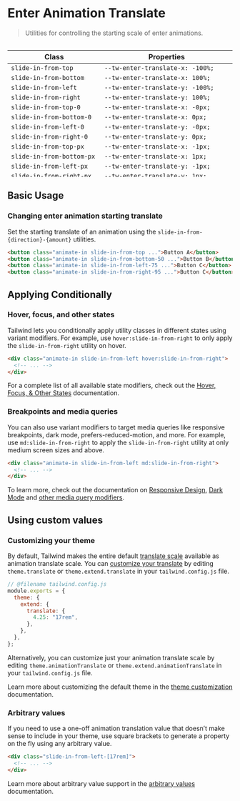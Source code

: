 # Enter Animation Translate

> Utilities for controlling the starting scale of enter animations.

<div style="height: 300px; overflow: auto">

| Class                       | Properties                             |
| --------------------------- | -------------------------------------- |
| `slide-in-from-top`         | `--tw-enter-translate-x: -100%;`       |
| `slide-in-from-bottom`      | `--tw-enter-translate-x: 100%;`        |
| `slide-in-from-left`        | `--tw-enter-translate-y: -100%;`       |
| `slide-in-from-right`       | `--tw-enter-translate-y: 100%;`        |
| `slide-in-from-top-0`       | `--tw-enter-translate-x: -0px;`        |
| `slide-in-from-bottom-0`    | `--tw-enter-translate-x: 0px;`         |
| `slide-in-from-left-0`      | `--tw-enter-translate-y: -0px;`        |
| `slide-in-from-right-0`     | `--tw-enter-translate-y: 0px;`         |
| `slide-in-from-top-px`      | `--tw-enter-translate-x: -1px;`        |
| `slide-in-from-bottom-px`   | `--tw-enter-translate-x: 1px;`         |
| `slide-in-from-left-px`     | `--tw-enter-translate-y: -1px;`        |
| `slide-in-from-right-px`    | `--tw-enter-translate-y: 1px;`         |
| `slide-in-from-top-0.5`     | `--tw-enter-translate-x: -0.125rem;`   |
| `slide-in-from-bottom-0.5`  | `--tw-enter-translate-x: 0.125rem;`    |
| `slide-in-from-left-0.5`    | `--tw-enter-translate-y: -0.125rem;`   |
| `slide-in-from-right-0.5`   | `--tw-enter-translate-y: 0.125rem;`    |
| `slide-in-from-top-1`       | `--tw-enter-translate-x: -0.25rem;`    |
| `slide-in-from-bottom-1`    | `--tw-enter-translate-x: 0.25rem;`     |
| `slide-in-from-left-1`      | `--tw-enter-translate-y: -0.25rem;`    |
| `slide-in-from-right-1`     | `--tw-enter-translate-y: 0.25rem;`     |
| `slide-in-from-top-1.5`     | `--tw-enter-translate-x: -0.375rem;`   |
| `slide-in-from-bottom-1.5`  | `--tw-enter-translate-x: 0.375rem;`    |
| `slide-in-from-left-1.5`    | `--tw-enter-translate-y: -0.375rem;`   |
| `slide-in-from-right-1.5`   | `--tw-enter-translate-y: 0.375rem;`    |
| `slide-in-from-top-2`       | `--tw-enter-translate-x: -0.5rem;`     |
| `slide-in-from-bottom-2`    | `--tw-enter-translate-x: 0.5rem;`      |
| `slide-in-from-left-2`      | `--tw-enter-translate-y: -0.5rem;`     |
| `slide-in-from-right-2`     | `--tw-enter-translate-y: 0.5rem;`      |
| `slide-in-from-top-2.5`     | `--tw-enter-translate-x: -0.625rem;`   |
| `slide-in-from-bottom-2.5`  | `--tw-enter-translate-x: 0.625rem;`    |
| `slide-in-from-left-2.5`    | `--tw-enter-translate-y: -0.625rem;`   |
| `slide-in-from-right-2.5`   | `--tw-enter-translate-y: 0.625rem;`    |
| `slide-in-from-top-3`       | `--tw-enter-translate-x: -0.75rem;`    |
| `slide-in-from-bottom-3`    | `--tw-enter-translate-x: 0.75rem;`     |
| `slide-in-from-left-3`      | `--tw-enter-translate-y: -0.75rem;`    |
| `slide-in-from-right-3`     | `--tw-enter-translate-y: 0.75rem;`     |
| `slide-in-from-top-3.5`     | `--tw-enter-translate-x: -0.875rem;`   |
| `slide-in-from-bottom-3.5`  | `--tw-enter-translate-x: 0.875rem;`    |
| `slide-in-from-left-3.5`    | `--tw-enter-translate-y: -0.875rem;`   |
| `slide-in-from-right-3.5`   | `--tw-enter-translate-y: 0.875rem;`    |
| `slide-in-from-top-4`       | `--tw-enter-translate-x: -1rem;`       |
| `slide-in-from-bottom-4`    | `--tw-enter-translate-x: 1rem;`        |
| `slide-in-from-left-4`      | `--tw-enter-translate-y: -1rem;`       |
| `slide-in-from-right-4`     | `--tw-enter-translate-y: 1rem;`        |
| `slide-in-from-top-5`       | `--tw-enter-translate-x: -1.25rem;`    |
| `slide-in-from-bottom-5`    | `--tw-enter-translate-x: 1.25rem;`     |
| `slide-in-from-left-5`      | `--tw-enter-translate-y: -1.25rem;`    |
| `slide-in-from-right-5`     | `--tw-enter-translate-y: 1.25rem;`     |
| `slide-in-from-top-6`       | `--tw-enter-translate-x: -1.5rem;`     |
| `slide-in-from-bottom-6`    | `--tw-enter-translate-x: 1.5rem;`      |
| `slide-in-from-left-6`      | `--tw-enter-translate-y: -1.5rem;`     |
| `slide-in-from-right-6`     | `--tw-enter-translate-y: 1.5rem;`      |
| `slide-in-from-top-7`       | `--tw-enter-translate-x: -1.75rem;`    |
| `slide-in-from-bottom-7`    | `--tw-enter-translate-x: 1.75rem;`     |
| `slide-in-from-left-7`      | `--tw-enter-translate-y: -1.75rem;`    |
| `slide-in-from-right-7`     | `--tw-enter-translate-y: 1.75rem;`     |
| `slide-in-from-top-8`       | `--tw-enter-translate-x: -2rem;`       |
| `slide-in-from-bottom-8`    | `--tw-enter-translate-x: 2rem;`        |
| `slide-in-from-left-8`      | `--tw-enter-translate-y: -2rem;`       |
| `slide-in-from-right-8`     | `--tw-enter-translate-y: 2rem;`        |
| `slide-in-from-top-9`       | `--tw-enter-translate-x: -2.25rem;`    |
| `slide-in-from-bottom-9`    | `--tw-enter-translate-x: 2.25rem;`     |
| `slide-in-from-left-9`      | `--tw-enter-translate-y: -2.25rem;`    |
| `slide-in-from-right-9`     | `--tw-enter-translate-y: 2.25rem;`     |
| `slide-in-from-top-10`      | `--tw-enter-translate-x: -2.5rem;`     |
| `slide-in-from-bottom-10`   | `--tw-enter-translate-x: 2.5rem;`      |
| `slide-in-from-left-10`     | `--tw-enter-translate-y: -2.5rem;`     |
| `slide-in-from-right-10`    | `--tw-enter-translate-y: 2.5rem;`      |
| `slide-in-from-top-11`      | `--tw-enter-translate-x: -2.75rem;`    |
| `slide-in-from-bottom-11`   | `--tw-enter-translate-x: 2.75rem;`     |
| `slide-in-from-left-11`     | `--tw-enter-translate-y: -2.75rem;`    |
| `slide-in-from-right-11`    | `--tw-enter-translate-y: 2.75rem;`     |
| `slide-in-from-top-12`      | `--tw-enter-translate-x: -3rem;`       |
| `slide-in-from-bottom-12`   | `--tw-enter-translate-x: 3rem;`        |
| `slide-in-from-left-12`     | `--tw-enter-translate-y: -3rem;`       |
| `slide-in-from-right-12`    | `--tw-enter-translate-y: 3rem;`        |
| `slide-in-from-top-14`      | `--tw-enter-translate-x: -3.5rem;`     |
| `slide-in-from-bottom-14`   | `--tw-enter-translate-x: 3.5rem;`      |
| `slide-in-from-left-14`     | `--tw-enter-translate-y: -3.5rem;`     |
| `slide-in-from-right-14`    | `--tw-enter-translate-y: 3.5rem;`      |
| `slide-in-from-top-16`      | `--tw-enter-translate-x: -4rem;`       |
| `slide-in-from-bottom-16`   | `--tw-enter-translate-x: 4rem;`        |
| `slide-in-from-left-16`     | `--tw-enter-translate-y: -4rem;`       |
| `slide-in-from-right-16`    | `--tw-enter-translate-y: 4rem;`        |
| `slide-in-from-top-20`      | `--tw-enter-translate-x: -5rem;`       |
| `slide-in-from-bottom-20`   | `--tw-enter-translate-x: 5rem;`        |
| `slide-in-from-left-20`     | `--tw-enter-translate-y: -5rem;`       |
| `slide-in-from-right-20`    | `--tw-enter-translate-y: 5rem;`        |
| `slide-in-from-top-24`      | `--tw-enter-translate-x: -6rem;`       |
| `slide-in-from-bottom-24`   | `--tw-enter-translate-x: 6rem;`        |
| `slide-in-from-left-24`     | `--tw-enter-translate-y: -6rem;`       |
| `slide-in-from-right-24`    | `--tw-enter-translate-y: 6rem;`        |
| `slide-in-from-top-28`      | `--tw-enter-translate-x: -7rem;`       |
| `slide-in-from-bottom-28`   | `--tw-enter-translate-x: 7rem;`        |
| `slide-in-from-left-28`     | `--tw-enter-translate-y: -7rem;`       |
| `slide-in-from-right-28`    | `--tw-enter-translate-y: 7rem;`        |
| `slide-in-from-top-32`      | `--tw-enter-translate-x: -8rem;`       |
| `slide-in-from-bottom-32`   | `--tw-enter-translate-x: 8rem;`        |
| `slide-in-from-left-32`     | `--tw-enter-translate-y: -8rem;`       |
| `slide-in-from-right-32`    | `--tw-enter-translate-y: 8rem;`        |
| `slide-in-from-top-36`      | `--tw-enter-translate-x: -9rem;`       |
| `slide-in-from-bottom-36`   | `--tw-enter-translate-x: 9rem;`        |
| `slide-in-from-left-36`     | `--tw-enter-translate-y: -9rem;`       |
| `slide-in-from-right-36`    | `--tw-enter-translate-y: 9rem;`        |
| `slide-in-from-top-40`      | `--tw-enter-translate-x: -10rem;`      |
| `slide-in-from-bottom-40`   | `--tw-enter-translate-x: 10rem;`       |
| `slide-in-from-left-40`     | `--tw-enter-translate-y: -10rem;`      |
| `slide-in-from-right-40`    | `--tw-enter-translate-y: 10rem;`       |
| `slide-in-from-top-44`      | `--tw-enter-translate-x: -11rem;`      |
| `slide-in-from-bottom-44`   | `--tw-enter-translate-x: 11rem;`       |
| `slide-in-from-left-44`     | `--tw-enter-translate-y: -11rem;`      |
| `slide-in-from-right-44`    | `--tw-enter-translate-y: 11rem;`       |
| `slide-in-from-top-48`      | `--tw-enter-translate-x: -12rem;`      |
| `slide-in-from-bottom-48`   | `--tw-enter-translate-x: 12rem;`       |
| `slide-in-from-left-48`     | `--tw-enter-translate-y: -12rem;`      |
| `slide-in-from-right-48`    | `--tw-enter-translate-y: 12rem;`       |
| `slide-in-from-top-52`      | `--tw-enter-translate-x: -13rem;`      |
| `slide-in-from-bottom-52`   | `--tw-enter-translate-x: 13rem;`       |
| `slide-in-from-left-52`     | `--tw-enter-translate-y: -13rem;`      |
| `slide-in-from-right-52`    | `--tw-enter-translate-y: 13rem;`       |
| `slide-in-from-top-56`      | `--tw-enter-translate-x: -14rem;`      |
| `slide-in-from-bottom-56`   | `--tw-enter-translate-x: 14rem;`       |
| `slide-in-from-left-56`     | `--tw-enter-translate-y: -14rem;`      |
| `slide-in-from-right-56`    | `--tw-enter-translate-y: 14rem;`       |
| `slide-in-from-top-60`      | `--tw-enter-translate-x: -15rem;`      |
| `slide-in-from-bottom-60`   | `--tw-enter-translate-x: 15rem;`       |
| `slide-in-from-left-60`     | `--tw-enter-translate-y: -15rem;`      |
| `slide-in-from-right-60`    | `--tw-enter-translate-y: 15rem;`       |
| `slide-in-from-top-64`      | `--tw-enter-translate-x: -16rem;`      |
| `slide-in-from-bottom-64`   | `--tw-enter-translate-x: 16rem;`       |
| `slide-in-from-left-64`     | `--tw-enter-translate-y: -16rem;`      |
| `slide-in-from-right-64`    | `--tw-enter-translate-y: 16rem;`       |
| `slide-in-from-top-72`      | `--tw-enter-translate-x: -18rem;`      |
| `slide-in-from-bottom-72`   | `--tw-enter-translate-x: 18rem;`       |
| `slide-in-from-left-72`     | `--tw-enter-translate-y: -18rem;`      |
| `slide-in-from-right-72`    | `--tw-enter-translate-y: 18rem;`       |
| `slide-in-from-top-80`      | `--tw-enter-translate-x: -20rem;`      |
| `slide-in-from-bottom-80`   | `--tw-enter-translate-x: 20rem;`       |
| `slide-in-from-left-80`     | `--tw-enter-translate-y: -20rem;`      |
| `slide-in-from-right-80`    | `--tw-enter-translate-y: 20rem;`       |
| `slide-in-from-top-96`      | `--tw-enter-translate-x: -24rem;`      |
| `slide-in-from-bottom-96`   | `--tw-enter-translate-x: 24rem;`       |
| `slide-in-from-left-96`     | `--tw-enter-translate-y: -24rem;`      |
| `slide-in-from-right-96`    | `--tw-enter-translate-y: 24rem;`       |
| `slide-in-from-top-1/2`     | `--tw-enter-translate-x: -50%;`        |
| `slide-in-from-bottom-1/2`  | `--tw-enter-translate-x: 50%;`         |
| `slide-in-from-left-1/2`    | `--tw-enter-translate-y: -50%;`        |
| `slide-in-from-right-1/2`   | `--tw-enter-translate-y: 50%;`         |
| `slide-in-from-top-1/3`     | `--tw-enter-translate-x: -33.333333%;` |
| `slide-in-from-bottom-1/3`  | `--tw-enter-translate-x: 33.333333%;`  |
| `slide-in-from-left-1/3`    | `--tw-enter-translate-y: -33.333333%;` |
| `slide-in-from-right-1/3`   | `--tw-enter-translate-y: 33.333333%;`  |
| `slide-in-from-top-2/3`     | `--tw-enter-translate-x: -66.666667%;` |
| `slide-in-from-bottom-2/3`  | `--tw-enter-translate-x: 66.666667%;`  |
| `slide-in-from-left-2/3`    | `--tw-enter-translate-y: -66.666667%;` |
| `slide-in-from-right-2/3`   | `--tw-enter-translate-y: 66.666667%;`  |
| `slide-in-from-top-1/4`     | `--tw-enter-translate-x: -25%;`        |
| `slide-in-from-bottom-1/4`  | `--tw-enter-translate-x: 25%;`         |
| `slide-in-from-left-1/4`    | `--tw-enter-translate-y: -25%;`        |
| `slide-in-from-right-1/4`   | `--tw-enter-translate-y: 25%;`         |
| `slide-in-from-top-2/4`     | `--tw-enter-translate-x: -50%;`        |
| `slide-in-from-bottom-2/4`  | `--tw-enter-translate-x: 50%;`         |
| `slide-in-from-left-2/4`    | `--tw-enter-translate-y: -50%;`        |
| `slide-in-from-right-2/4`   | `--tw-enter-translate-y: 50%;`         |
| `slide-in-from-top-3/4`     | `--tw-enter-translate-x: -75%;`        |
| `slide-in-from-bottom-3/4`  | `--tw-enter-translate-x: 75%;`         |
| `slide-in-from-left-3/4`    | `--tw-enter-translate-y: -75%;`        |
| `slide-in-from-right-3/4`   | `--tw-enter-translate-y: 75%;`         |
| `slide-in-from-top-full`    | `--tw-enter-translate-x: -100%;`       |
| `slide-in-from-bottom-full` | `--tw-enter-translate-x: 100%;`        |
| `slide-in-from-left-full `  | `--tw-enter-translate-y: -100%;`       |
| `slide-in-from-right-full ` | `--tw-enter-translate-y: 100%;`        |

</div>

## Basic Usage

### Changing enter animation starting translate

Set the starting translate of an animation using the `slide-in-from-{direction}-{amount}` utilities.

```html
<button class="animate-in slide-in-from-top ...">Button A</button>
<button class="animate-in slide-in-from-bottom-50 ...">Button B</button>
<button class="animate-in slide-in-from-left-75 ...">Button C</button>
<button class="animate-in slide-in-from-right-95 ...">Button C</button>
```

## Applying Conditionally

### Hover, focus, and other states

Tailwind lets you conditionally apply utility classes in different states using variant modifiers. For example, use `hover:slide-in-from-right` to only apply the `slide-in-from-right` utility on hover.

```html
<div class="animate-in slide-in-from-left hover:slide-in-from-right">
  <!-- ... -->
</div>
```

For a complete list of all available state modifiers, check out the [Hover, Focus, & Other States](https://tailwindcss.com/docs/hover-focus-and-other-states) documentation.

### Breakpoints and media queries

You can also use variant modifiers to target media queries like responsive breakpoints, dark mode, prefers-reduced-motion, and more. For example, use `md:slide-in-from-right` to apply the `slide-in-from-right` utility at only medium screen sizes and above.

```html
<div class="animate-in slide-in-from-left md:slide-in-from-right">
  <!-- ... -->
</div>
```

To learn more, check out the documentation on [Responsive Design](https://tailwindcss.com/docs/responsive-design), [Dark Mode](https://tailwindcss.com/docs/dark-mode) and [other media query modifiers](https://tailwindcss.com/docs/hover-focus-and-other-states#media-queries).

## Using custom values

### Customizing your theme

By default, Tailwind makes the entire default [translate scale](https://tailwindcss.com/docs/translate) available as animation translate scale. You can [customize your translate](https://tailwindcss.com/docs/theme) by editing `theme.translate` or `theme.extend.translate` in your `tailwind.config.js` file.

```js
// @filename tailwind.config.js
module.exports = {
  theme: {
    extend: {
      translate: {
        4.25: "17rem",
      },
    },
  },
};
```

Alternatively, you can customize just your animation translate scale by editing `theme.animationTranslate` or `theme.extend.animationTranslate` in your `tailwind.config.js` file.

Learn more about customizing the default theme in the [theme customization](https://tailwindcss.com/docs/theme#customizing-the-default-theme) documentation.

### Arbitrary values

If you need to use a one-off animation translation value that doesn’t make sense to include in your theme, use square brackets to generate a property on the fly using any arbitrary value.

```html
<div class="slide-in-from-left-[17rem]">
  <!-- ... -->
</div>
```

Learn more about arbitrary value support in the [arbitrary values](https://tailwindcss.com/docs/adding-custom-styles#using-arbitrary-values) documentation.
